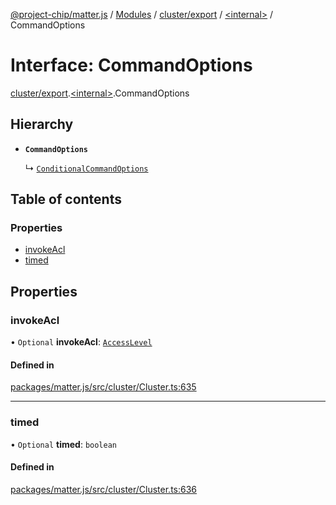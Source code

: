 [@project-chip/matter.js](../README.md) / [Modules](../modules.md) / [cluster/export](../modules/cluster_export.md) / [\<internal\>](../modules/cluster_export._internal_.md) / CommandOptions

# Interface: CommandOptions

[cluster/export](../modules/cluster_export.md).[\<internal\>](../modules/cluster_export._internal_.md).CommandOptions

## Hierarchy

- **`CommandOptions`**

  ↳ [`ConditionalCommandOptions`](cluster_export._internal_.ConditionalCommandOptions.md)

## Table of contents

### Properties

- [invokeAcl](cluster_export._internal_.CommandOptions.md#invokeacl)
- [timed](cluster_export._internal_.CommandOptions.md#timed)

## Properties

### invokeAcl

• `Optional` **invokeAcl**: [`AccessLevel`](../enums/cluster_export.AccessLevel.md)

#### Defined in

[packages/matter.js/src/cluster/Cluster.ts:635](https://github.com/project-chip/matter.js/blob/6d3b6a5d957d88a9231d6ecab4bb41f8133112be/packages/matter.js/src/cluster/Cluster.ts#L635)

___

### timed

• `Optional` **timed**: `boolean`

#### Defined in

[packages/matter.js/src/cluster/Cluster.ts:636](https://github.com/project-chip/matter.js/blob/6d3b6a5d957d88a9231d6ecab4bb41f8133112be/packages/matter.js/src/cluster/Cluster.ts#L636)
